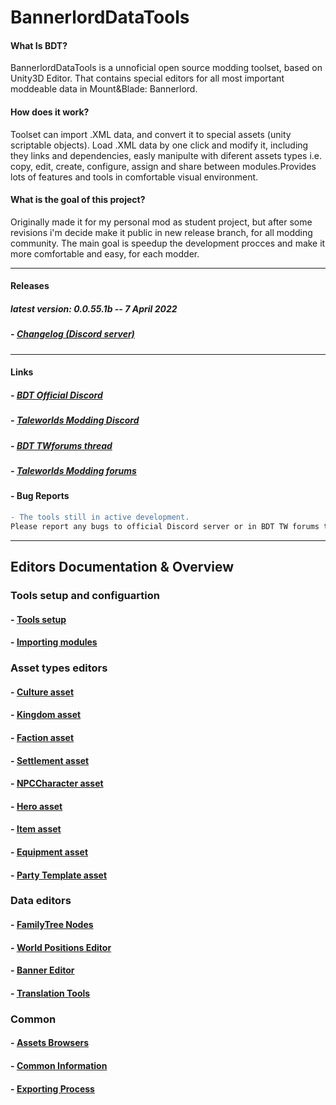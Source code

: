 # BannerlordDataTools

#### What Is BDT?

BannerlordDataTools is a unnoficial open source modding toolset, based on Unity3D Editor. 
That contains special editors for all most important moddeable data in Mount&Blade: Bannerlord.

#### How does it work?

Toolset can import .XML data, and convert it to special assets (unity scriptable objects).
Load .XML data by one click and modify it, including they links and dependencies, easly manipulte with diferent assets types i.e. copy, edit, create, configure, assign and share between modules.Provides lots of features and tools in comfortable visual environment.

#### What is the goal of this project? 

Originally made it for my personal mod as student project, but after some revisions i'm decide make it public in new release branch, for all modding community. 
The main goal is speedup the development procces and make it more comfortable and easy, for each modder.

---------------------------------------------

#### Releases
##### latest version: 0.0.55.1b -- 7 April 2022 
##### - [Changelog (Discord server)](https://discord.gg/A8RyB3gr)
---------------------------------------------

#### Links
##### - [BDT Official Discord](https://discord.gg/UuWNAg9z)
##### - [Taleworlds Modding Discord](https://discord.gg/ZKtkdmxY)
##### - [BDT TWforums thread](https://forums.taleworlds.com/index.php?pages/modding)
##### - [Taleworlds Modding forums](https://forums.taleworlds.com/index.php?pages/modding/)

#### - Bug Reports

```diff
- The tools still in active development.                                     
Please report any bugs to official Discord server or in BDT TW forums thread.
```

---------------------------------------------

## Editors Documentation & Overview

### Tools setup and configuartion
#### - [Tools setup](docs_BDT/tools_setup.md)
#### - [Importing modules](docs_BDT/importing_modules.md)

### Asset types editors
#### - [Culture asset](docs_BDT/culture_asset.md)
#### - [Kingdom asset ](docs_BDT/kingdom_asset.md)
#### - [Faction asset](docs_BDT/faction_asset.md)
#### - [Settlement asset](docs_BDT/settlement_asset.md)
#### - [NPCCharacter asset](docs_BDT/npc_asset.md)
#### - [Hero asset](docs_BDT/hero_asset.md)
#### - [Item asset](docs_BDT/item_asset.md)
#### - [Equipment asset](docs_BDT/equip_asset.md)
#### - [Party Template asset](docs_BDT/pt_asset.md)

### Data editors
#### - [FamilyTree Nodes](docs_BDT/famly_tree.md)
#### - [World Positions Editor](docs_BDT/world_pos.md)
#### - [Banner Editor](docs_BDT/banner_editor.md)
#### - [Translation Tools](docs_BDT/translations.md)

### Common
#### - [Assets Browsers](docs_BDT/asset_browsers.md)
#### - [Common Information](docs_BDT/tips.md)
#### - [Exporting Process](docs_BDT/export.md)